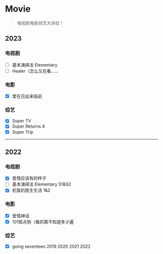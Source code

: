 # Movie 

> 电视剧电影综艺大杂烩！

## 2023
### 电视剧<!-- {docsify-ignore} -->
- [ ] 基本演绎法 Elementary
- [ ] Healer（怎么又在看……

### 电影<!-- {docsify-ignore} -->
- [x] 爱在日出来临前

### 综艺<!-- {docsify-ignore} -->
- [x] Super TV
- [x] Super Returns 4
- [x] Super Trip

---

## 2022
### 电视剧<!-- {docsify-ignore} -->
- [x] 爱情应该有的样子
- [ ] 基本演绎法 Elementary S1&S2
- [x] 机智的医生生活 1&2

### 电影<!-- {docsify-ignore} -->
- [x] 爱情神话
- [x] 101斑点狗（看的第不知道多少遍

### 综艺<!-- {docsify-ignore} -->
- [x] going seventeen 2019 2020 2021 2022

